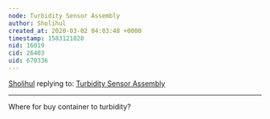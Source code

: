 ```yaml
---
node: Turbidity Sensor Assembly
author: Sholihul
created_at: 2020-03-02 04:03:48 +0000
timestamp: 1583121828
nid: 16019
cid: 26403
uid: 670336
---
```




[Sholihul](../profile/Sholihul) replying to: [Turbidity Sensor Assembly](../notes/MadTinker/03-26-2018/turbidity-sensor-assembly)

----
Where for buy container to turbidity?